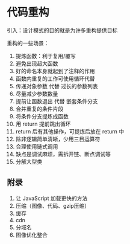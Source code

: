 # 代码重构

引入：设计模式的目的就是为许多重构提供目标

重构的一些场景：

1. 提炼函数：利于复用/覆写
  1. 避免出现超大函数
  2. 好的命名本身就起到了注释的作用
2. 函数内重复的工作可使用循环代替
3. 传递对象参数 代替 过长的参数列表
4. 尽量减少参数数量
5. 提前让函数退出 代替 嵌套条件分支
6. 合并重复的条件片段
7. 将条件分支提炼成函数
8.  用 return 提前跳出循环
  1. return 后有其他操作，可提炼后放在 return 中
9.  除非逻辑简单清晰，少用三目运算符
10. 合理使用链式调用
  1.  缺点是调试麻烦，需拆开链、断点调试等
11. 分解大型类

## 附录

1. 让 JavaScript 加载更快的方法
  1. 压缩（图像、代码、gzip压缩）
  2. 缓存
  3. cdn
  4. 分域名
  5. 图像优化整合
